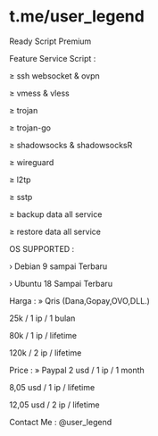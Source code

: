 # t.me/user_legend

Ready Script Premium

Feature Service Script :

≥ ssh websocket & ovpn

≥ vmess & vless

≥ trojan 

≥ trojan-go

≥ shadowsocks & shadowsocksR

≥ wireguard

≥ l2tp

≥ sstp

≥ backup data all service

≥ restore data all service

OS SUPPORTED :

› Debian 9 sampai Terbaru

› Ubuntu 18 Sampai Terbaru

Harga : » Qris (Dana,Gopay,OVO,DLL.)

25k / 1 ip / 1 bulan

80k / 1 ip / lifetime

120k / 2 ip / lifetime

Price : » Paypal
2 usd / 1 ip / 1 month

8,05 usd / 1 ip / lifetime

12,05 usd / 2 ip / lifetime

Contact Me : @user_legend
